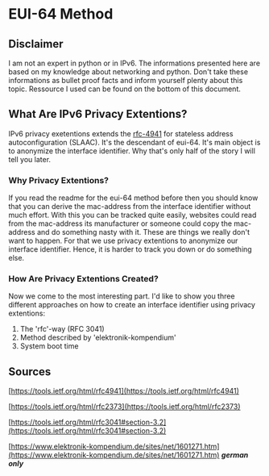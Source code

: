 # EUI-64 Method

## Disclaimer

I am not an expert in python or in IPv6. The informations presented here are based on my knowledge about networking and python. Don't take these informations as bullet proof facts and inform yourself plenty about this topic. Ressource I used can be found on the bottom of this document.

## What Are IPv6 Privacy Extentions?

IPv6 privacy exetentions extends the [rfc-4941](https://tools.ietf.org/html/rfc4941) for stateless address autoconfiguration (SLAAC). It's the descendant of eui-64. It's main object is to anonymize the interface identifier. Why that's only half of the story I will tell you later.

### Why Privacy Extentions?

If you read the readme for the eui-64 method before then you should know that you can derive the mac-address from the interface identifier without much effort. With this you can be tracked quite easily, websites could read from the mac-address its manufacturer or someone could copy the mac-address and do something nasty with it. These are things we really don't want to happen. For that we use privacy extentions to anonymize our interface identifier. Hence, it is harder to track you down or do something else.

### How Are Privacy Extentions Created?

Now we come to the most interesting part. I'd like to show you three different approaches on how to create an interface identifier using privacy extentions:

  1. The 'rfc'-way (RFC 3041)
  2. Method described by 'elektronik-kompendium'
  3. System boot time

## Sources

[https://tools.ietf.org/html/rfc4941](https://tools.ietf.org/html/rfc4941)

[https://tools.ietf.org/html/rfc2373](https://tools.ietf.org/html/rfc2373)

[https://tools.ietf.org/html/rfc3041#section-3.2](https://tools.ietf.org/html/rfc3041#section-3.2)

[https://www.elektronik-kompendium.de/sites/net/1601271.htm](https://www.elektronik-kompendium.de/sites/net/1601271.htm) ***german only***